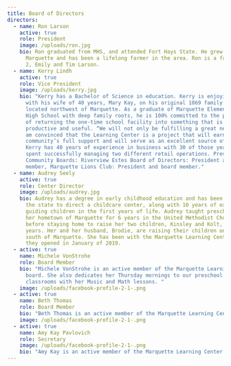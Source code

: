 ```yaml
---
title: Board of Directors
directors:
  - name: Ron Larson
    active: true
    role: President
    image: /uploads/ron.jpg
    bio: Ron graduated from MHS, and attended Fort Hays State. He grew up in
      Marquette and has been a lifelong farmer in the area. Ron is a father of
      2, Emily and Tim Larson.
  - name: Kerry Lindh
    active: true
    role: Vice President
    image: /uploads/kerry.jpg
    bio: "Kerry has a Bachelor of Science in education. Kerry is enjoying retirement
      with his wife of 40 years, Mary Kay, on his original 1869 family homestead
      located northwest of Marquette. As a graduate of Marquette Elementary and
      High School with deep family roots, he is 100% committed to the prospect
      of returning the one-time school facility into something that is
      productive and useful. “We will not only be fulfilling a great need but I
      am convinced that the Learning Center is a project that will earn the
      community’s full support and will serve as an excellent source of pride.”
      Kerry has 40 years of experience in business with 30 of those years being
      spent successfully managing two different retail operations. Previous
      Community Boards: Riverview Estes Board of Directors: President and board
      member, Marquette Lions Club: President and board member."
  - name: Audrey Seely
    active: true
    role: Center Director
    image: /uploads/audrey.jpg
    bio: Audrey has a degree in early childhood education and has been certified by
      the state to direct a childcare center, along with 10 years of experience
      guiding children in the first years of life. Audrey taught preschool in
      her hometown of Marquette for 6 years in the United Methodist Church
      before staying home to raise her two children, Kinsley and Kolt, for 3
      years. Her and her husband, Brodie, are raising their children on a farm
      south of Marquette. She has been with the Marquette Learning Center since
      they opened in January of 2019.
  - active: true
    name: Michele VonStrohe
    role: Board Member
    bio: "Michele VonStrohe is an active member of the Marquette Learning Center
      board. She also dedicates her Thursday mornings to our preschool age
      classrooms with her Music and Math lessons. "
    image: /uploads/facebook-profile-2-1-.png
  - active: true
    name: Beth Thomas
    role: Board Member
    bio: "Beth Thomas is an active member of the Marquette Learning Center board. "
    image: /uploads/facebook-profile-2-1-.png
  - active: true
    name: Amy Kay Pavlovich
    role: Secretary
    image: /uploads/facebook-profile-2-1-.png
    bio: "Amy Kay is an active member of the Marquette Learning Center board. "
---
```

